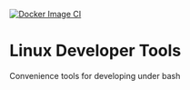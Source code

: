 [![Docker Image CI](https://github.com/mpeki/linux-dev-tools/actions/workflows/docker-image.yml/badge.svg)](https://github.com/mpeki/linux-dev-tools/actions/workflows/docker-image.yml)

# Linux Developer Tools
Convenience tools for developing under bash
